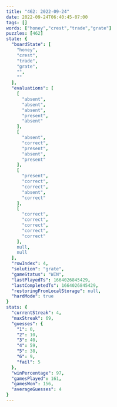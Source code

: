 ```yaml
---
title: "462: 2022-09-24"
date: 2022-09-24T06:40:45-07:00
tags: []
words: ["honey","crest","trade","grate"]
puzzles: [462]
state: {
  "boardState": [
    "honey",
    "crest",
    "trade",
    "grate",
    "",
    ""
  ],
  "evaluations": [
    [
      "absent",
      "absent",
      "absent",
      "present",
      "absent"
    ],
    [
      "absent",
      "correct",
      "present",
      "absent",
      "present"
    ],
    [
      "present",
      "correct",
      "correct",
      "absent",
      "correct"
    ],
    [
      "correct",
      "correct",
      "correct",
      "correct",
      "correct"
    ],
    null,
    null
  ],
  "rowIndex": 4,
  "solution": "grate",
  "gameStatus": "WIN",
  "lastPlayedTs": 1664026845429,
  "lastCompletedTs": 1664026845429,
  "restoringFromLocalStorage": null,
  "hardMode": true
}
stats: {
  "currentStreak": 4,
  "maxStreak": 69,
  "guesses": {
    "1": 0,
    "2": 10,
    "3": 40,
    "4": 59,
    "5": 38,
    "6": 9,
    "fail": 5
  },
  "winPercentage": 97,
  "gamesPlayed": 161,
  "gamesWon": 156,
  "averageGuesses": 4
}
---
```


<!-- more -->
